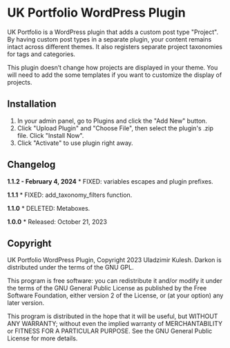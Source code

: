 # UK Portfolio WordPress Plugin

UK Portfolio is a WordPress plugin that adds a custom post type "Project". By having custom post types in a separate plugin, your content remains intact across different themes. It also registers separate project taxonomies for tags and categories.

This plugin doesn’t change how projects are displayed in your theme. You will need to add the some templates if you want to customize the display of projects.

## Installation

1. In your admin panel, go to Plugins and click the "Add New" button.
2. Click "Upload Plugin" and "Choose File", then select the plugin's .zip file. Click "Install Now".
3. Click "Activate" to use plugin right away.

## Changelog

**1.1.2 - February 4, 2024**
	* FIXED: variables escapes and plugin prefixes.

**1.1.1**
	* FIXED: add_taxonomy_filters function.

**1.1.0**
	* DELETED: Metaboxes.

**1.0.0**
	* Released: October 21, 2023

## Copyright

UK Portfolio WordPress Plugin, Copyright 2023 Uladzimir Kulesh.
Darkon is distributed under the terms of the GNU GPL.

This program is free software: you can redistribute it and/or modify
it under the terms of the GNU General Public License as published by
the Free Software Foundation, either version 2 of the License, or
(at your option) any later version.

This program is distributed in the hope that it will be useful,
but WITHOUT ANY WARRANTY; without even the implied warranty of
MERCHANTABILITY or FITNESS FOR A PARTICULAR PURPOSE. See the
GNU General Public License for more details.
